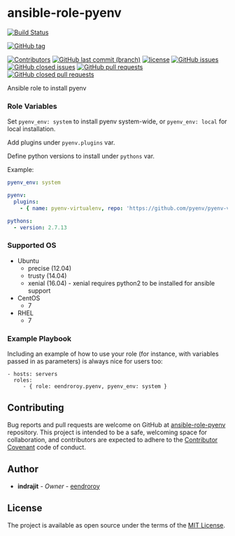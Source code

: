 # ansible-role-pyenv

[![Build Status](https://travis-ci.org/eendroroy/ansible-role-pyenv.svg?branch=master)](https://travis-ci.org/eendroroy/ansible-role-pyenv)


[![GitHub tag](https://img.shields.io/github/tag/eendroroy/ansible-role-pyenv.svg)](https://github.com/eendroroy/ansible-role-pyenv/tags)

[![Contributors](https://img.shields.io/github/contributors/eendroroy/ansible-role-pyenv.svg)](https://github.com/eendroroy/ansible-role-pyenv/graphs/contributors)
[![GitHub last commit (branch)](https://img.shields.io/github/last-commit/eendroroy/ansible-role-pyenv/master.svg)](https://github.com/eendroroy/ansible-role-pyenv)
[![license](https://img.shields.io/github/license/eendroroy/ansible-role-pyenv.svg)](https://github.com/eendroroy/ansible-role-pyenv/blob/master/LICENSE)
[![GitHub issues](https://img.shields.io/github/issues/eendroroy/ansible-role-pyenv.svg)](https://github.com/eendroroy/ansible-role-pyenv/issues)
[![GitHub closed issues](https://img.shields.io/github/issues-closed/eendroroy/ansible-role-pyenv.svg)](https://github.com/eendroroy/ansible-role-pyenv/issues?q=is%3Aissue+is%3Aclosed)
[![GitHub pull requests](https://img.shields.io/github/issues-pr/eendroroy/ansible-role-pyenv.svg)](https://github.com/eendroroy/ansible-role-pyenv/pulls)
[![GitHub closed pull requests](https://img.shields.io/github/issues-pr-closed/eendroroy/ansible-role-pyenv.svg)](https://github.com/eendroroy/ansible-role-pyenv/pulls?q=is%3Apr+is%3Aclosed)

Ansible role to install pyenv

### Role Variables

Set `pyenv_env: system` to install pyenv system-wide, or `pyenv_env: local` for local installation.

Add plugins under `pyenv.plugins` var.

Define python versions to install under `pythons` var.

Example:

```yml
pyenv_env: system

pyenv:
  plugins:
    - { name: pyenv-virtualenv, repo: 'https://github.com/pyenv/pyenv-virtualenv.git' }

pythons:
  - version: 2.7.13
```

### Supported OS

- Ubuntu
    - precise (12.04)
    - trusty  (14.04)
    - xenial  (16.04) - xenial requires python2 to be installed for ansible support
- CentOS
    - 7
- RHEL
    - 7

### Example Playbook

Including an example of how to use your role (for instance, with variables passed in as parameters) is always nice for users too:

    - hosts: servers
      roles:
         - { role: eendroroy.pyenv, pyenv_env: system }


## Contributing

Bug reports and pull requests are welcome on GitHub at [ansible-role-pyenv](https://github.com/eendroroy/ansible-role-pyenv) repository.
This project is intended to be a safe, welcoming space for collaboration, and contributors are expected to adhere to the [Contributor Covenant](http://contributor-covenant.org) code of conduct.

## Author

* **indrajit** - *Owner* - [eendroroy](https://github.com/eendroroy)

## License

The project is available as open source under the terms of the [MIT License](http://opensource.org/licenses/MIT).

